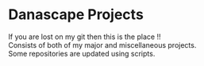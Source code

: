 Danascape Projects
=======================

If you are lost on my git then this is the place !!
<br/>
Consists of both of my major and miscellaneous projects.
<br/>
Some repositories are updated using scripts.
